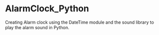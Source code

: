 # AlarmClock_Python
Creating Alarm clock using the DateTime module and the sound library to play the alarm sound in Python.
